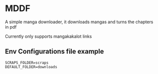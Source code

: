 # MDDF
A simple manga downloader, it downloads mangas and turns the chapters in pdf

Currently only supports mangakakalot links

## Env Configurations file example
```
SCRAPS_FOLDER=scraps
DEFAULT_FOLDER=downloads

```
